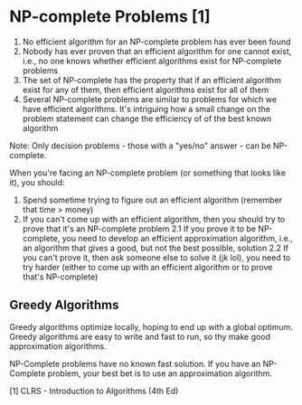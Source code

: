 # NP-complete Problems [1]

1) No efficient algorithm for an NP-complete problem has ever been found
2) Nobody has ever proven that an efficient algorithm for one cannot exist, i.e., no one knows
   whether efficient algorithms exist for NP-complete problems
3) The set of NP-complete has the property that if an efficient algorithm exist for any
   of them, then efficient algorithms exist for all of them
4) Several NP-complete problems are similar to problems for which we have efficient algorithms.
   It's intriguing how a small change on the problem statement can change the efficiency of
   of the best known algorithm
 
Note: Only decision problems - those with a "yes/no" answer - can be NP-complete.
   
When you're facing an NP-complete problem (or something that looks like it), you should:

1. Spend sometime trying to figure out an efficient algorithm (remember that time > money)
2. If you can't come up with an efficient algorithm, then you should try to prove that it's an NP-complete problem
  2.1 If you prove it to be NP-complete, you need to develop an efficient approximation algorithm, i.e., 
      an algorithm that gives a good, but not the best possible, solution
  2.2 If you can't prove it, then ask someone else to solve it (jk lol), you need to try harder
      (either to come up with an efficient algorithm or to prove that's NP-complete)

## Greedy Algorithms

Greedy algorithms optimize locally, hoping to end up with a global optimum. Greedy algorithms are easy to write and fast to run, so
thy make good approximation algorithms.

NP-Complete problems have no known fast solution. If you have an NP-Complete problem, your best bet is to use an approximation algorithm.


[1] CLRS - Introduction to Algorithms (4th Ed)
